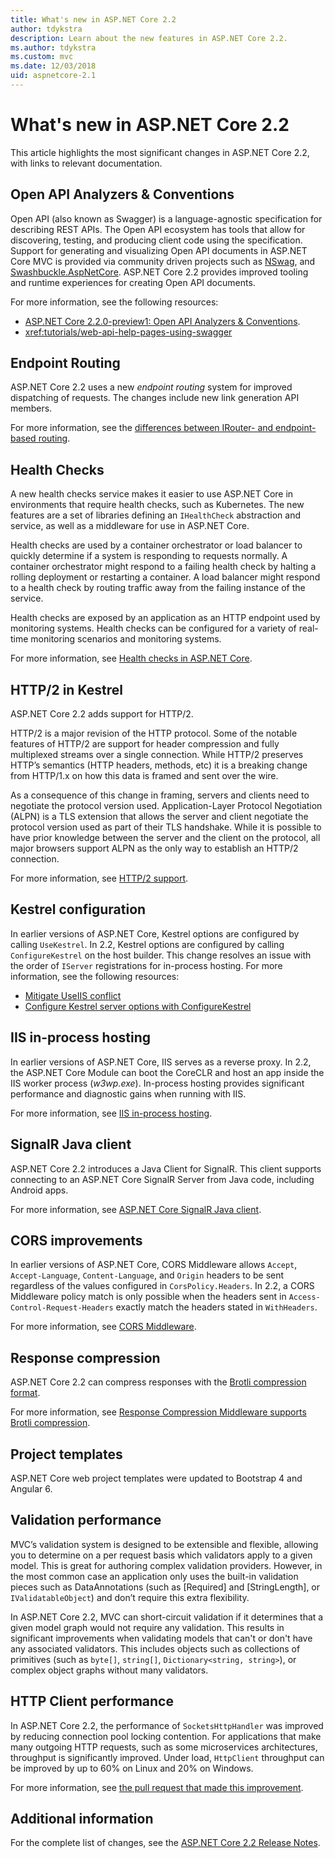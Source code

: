 ```yaml
---
title: What's new in ASP.NET Core 2.2
author: tdykstra
description: Learn about the new features in ASP.NET Core 2.2.
ms.author: tdykstra
ms.custom: mvc
ms.date: 12/03/2018
uid: aspnetcore-2.1
---
```

# What's new in ASP.NET Core 2.2

This article highlights the most significant changes in ASP.NET Core 2.2, with links to relevant documentation.

## Open API Analyzers & Conventions

Open API (also known as Swagger) is a language-agnostic specification for describing REST APIs. The Open API ecosystem has tools that allow for discovering, testing, and producing client code using the specification. Support for generating and visualizing Open API documents in ASP.NET Core MVC is provided via community driven projects such as [NSwag](https://github.com/RSuter/NSwag), and [Swashbuckle.AspNetCore](https://github.com/domaindrivendev/Swashbuckle.AspNetCore). ASP.NET Core 2.2 provides improved tooling and runtime experiences for creating Open API documents.

For more information, see the following resources:

* [ASP.NET Core 2.2.0-preview1: Open API Analyzers & Conventions](https://blogs.msdn.microsoft.com/webdev/2018/08/23/asp-net-core-2-20-preview1-open-api-analyzers-conventions/).
* <xref:tutorials/web-api-help-pages-using-swagger>

## Endpoint Routing

ASP.NET Core 2.2 uses a new *endpoint routing* system for improved dispatching of requests. The changes include new link generation API members.

For more information, see the [differences between IRouter- and endpoint-based routing](xref:fundamentals/routing?view=aspnetcore-2.2#differences-from-earlier-versions-of-routing).

## Health Checks

A new health checks service makes it easier to use ASP.NET Core in environments that require health checks, such as Kubernetes. The new features are a set of libraries defining an `IHealthCheck` abstraction and service, as well as a middleware for use in ASP.NET Core.

Health checks are used by a container orchestrator or load balancer to quickly determine if a system is responding to requests normally. A container orchestrator might respond to a failing health check by halting a rolling deployment or restarting a container. A load balancer might respond to a health check by routing traffic away from the failing instance of the service.

Health checks are exposed by an application as an HTTP endpoint used by monitoring systems. Health checks can be configured for a variety of real-time monitoring scenarios and monitoring systems.

For more information, see [Health checks in ASP.NET Core](xref:host-and-deploy/health-checks).

## HTTP/2 in Kestrel

ASP.NET Core 2.2 adds support for HTTP/2. 

HTTP/2 is a major revision of the HTTP protocol. Some of the notable features of HTTP/2 are support for header compression and fully multiplexed streams over a single connection. While HTTP/2 preserves HTTP’s semantics (HTTP headers, methods, etc) it is a breaking change from HTTP/1.x on how this data is framed and sent over the wire.

As a consequence of this change in framing, servers and clients need to negotiate the protocol version used. Application-Layer Protocol Negotiation (ALPN) is a TLS extension that allows the server and client negotiate the protocol version used as part of their TLS handshake. While it is possible to have prior knowledge between the server and the client on the protocol, all major browsers support ALPN as the only way to establish an HTTP/2 connection.

For more information, see [HTTP/2 support](xref:fundamentals/servers/index?view=aspnetcore-2.2#http2-support).

## Kestrel configuration

In earlier versions of ASP.NET Core, Kestrel options are configured by calling `UseKestrel`. In 2.2, Kestrel options are configured by calling `ConfigureKestrel` on the host builder. This change resolves an issue with the order of `IServer` registrations for in-process hosting. For more information, see the following resources:

* [Mitigate UseIIS conflict](https://github.com/aspnet/KestrelHttpServer/issues/2760)
* [Configure Kestrel server options with ConfigureKestrel](xref:fundamentals/servers/kestrel?view=aspnetcore-2.2#how-to-use-kestrel-in-aspnet-core-apps)

## IIS in-process hosting

In earlier versions of ASP.NET Core, IIS serves as a reverse proxy. In 2.2, the ASP.NET Core Module can boot the CoreCLR and host an app inside the IIS worker process (*w3wp.exe*). In-process hosting provides significant performance and diagnostic gains when running with IIS.

For more information, see [IIS in-process hosting](xref:fundamentals/servers/aspnet-core-module?view=aspnetcore-2.2#in-process-hosting-model).

## SignalR Java client

ASP.NET Core 2.2 introduces a Java Client for SignalR. This client supports connecting to an ASP.NET Core SignalR Server from Java code, including Android apps.

For more information, see [ASP.NET Core SignalR Java client](https://docs.microsoft.com/en-us/aspnet/core/signalr/java-client?view=aspnetcore-2.2).

## CORS improvements

In earlier versions of ASP.NET Core, CORS Middleware allows `Accept`, `Accept-Language`, `Content-Language`, and `Origin` headers to be sent regardless of the values configured in `CorsPolicy.Headers`. In 2.2, a CORS Middleware policy match is only possible when the headers sent in `Access-Control-Request-Headers` exactly match the headers stated in `WithHeaders`.

For more information, see [CORS Middleware](xref:security/cors?view=aspnetcore-2.2#set-the-allowed-request-headers).

## Response compression

ASP.NET Core 2.2 can compress responses with the [Brotli compression format](https://tools.ietf.org/html/rfc7932).

For more information, see [Response Compression Middleware supports Brotli compression](xref:performance/response-compression?view=aspnetcore-2.2#brotli-compression-provider).

## Project templates

ASP.NET Core web project templates were updated to Bootstrap 4 and Angular 6.

## Validation performance

MVC’s validation system is designed to be extensible and flexible, allowing you to determine on a per request basis which validators apply to a given model. This is great for authoring complex validation providers. However, in the most common case an application only uses the built-in validation pieces such as DataAnnotations (such as [Required] and [StringLength], or `IValidatableObject`) and don’t require this extra flexibility.

In ASP.NET Core 2.2, MVC can short-circuit validation if it determines that a given model graph would not require any validation. This results in significant improvements when validating models that can't or don't have any associated validators. This includes objects such as collections of primitives (such as `byte[]`, `string[]`, `Dictionary<string, string>`), or complex object graphs without many validators.

## HTTP Client performance

In ASP.NET Core 2.2, the performance of `SocketsHttpHandler` was improved by reducing connection pool locking contention. For applications that make many outgoing HTTP requests, such as some microservices architectures, throughput is significantly improved. Under load, `HttpClient` throughput can be improved by up to 60% on Linux and 20% on Windows.

For more information, see [the pull request that made this improvement](https://github.com/dotnet/corefx/pull/32568).

## Additional information

For the complete list of changes, see the [ASP.NET Core 2.2 Release Notes](https://github.com/aspnet/Home/releases/tag/2.2.0).
